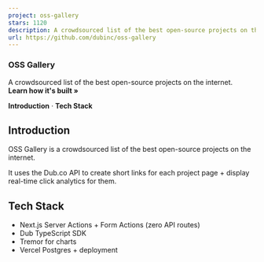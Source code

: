 ```yaml
---
project: oss-gallery
stars: 1120
description: A crowdsourced list of the best open-source projects on the internet. Built with the Dub TypeScript SDK.
url: https://github.com/dubinc/oss-gallery
---
```


### OSS Gallery

A crowdsourced list of the best open-source projects on the internet.  
**Learn how it's built »**  
  
**Introduction** · **Tech Stack**

  

Introduction
------------

OSS Gallery is a crowdsourced list of the best open-source projects on the internet.

It uses the Dub.co API to create short links for each project page + display real-time click analytics for them.

Tech Stack
----------

-   Next.js Server Actions + Form Actions (zero API routes)
-   Dub TypeScript SDK
-   Tremor for charts
-   Vercel Postgres + deployment
